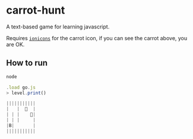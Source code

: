 # carrot-hunt
A text-based game for learning javascript.

Requires [`ionicons`](http://ionicons.com/) for the carrot icon, if you can see the carrot above, you are OK.

## How to run
``` bash
node
```

``` javascript
.load go.js
> level.print()

|||||||||||
|   |    |
| | |    |
| | |     |
|B|       |
|||||||||||
```

